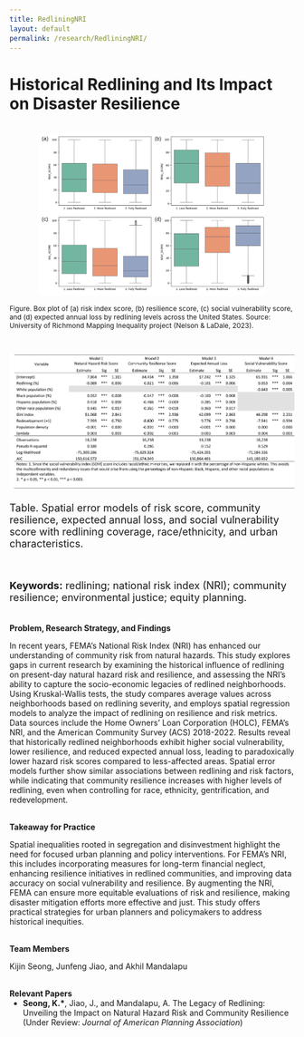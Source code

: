 ```yaml
---
title: RedliningNRI
layout: default
permalink: /research/RedliningNRI/
---
```


# Historical Redlining and Its Impact on Disaster Resilience

<br/>
<div style="text-align: center;">
    <img src="../../files/Images/ProjectsPic/Redlining.jpg" alt="Redlining" style="width: 400px;">
</div>
    <p style= "font-size: 12px";>Figure. Box plot of (a) risk index score, (b) resilience score, (c) social vulnerability score, and (d) expected annual loss by redlining levels across the United States. Source: University of Richmond Mapping Inequality project (Nelson & LaDale, 2023).</p>
    <br/>

![Redlining_Table2](../../files/Images/ProjectsPic/Redlining_Table2.jpg)
<p style= "font-size: 18px";>Table. Spatial error models of risk score, community resilience, expected annual loss, and social vulnerability score with redlining coverage, race/ethnicity, and urban characteristics.</p>

<br/>
<p style= "font-size: 18px";><b>Keywords:</b> redlining; national risk index (NRI); community resilience; environmental justice; equity planning.</p>

<br/>
<strong><w>Problem, Research Strategy, and Findings</w></strong><br />
<P>
In recent years, FEMA’s National Risk Index (NRI) has enhanced our understanding of community risk from natural hazards. This study explores gaps in current research by examining the historical influence of redlining on present-day natural hazard risk and resilience, and assessing the NRI’s ability to capture the socio-economic legacies of redlined neighborhoods. Using Kruskal-Wallis tests, the study compares average values across neighborhoods based on redlining severity, and employs spatial regression models to analyze the impact of redlining on resilience and risk metrics. Data sources include the Home Owners’ Loan Corporation (HOLC), FEMA’s NRI, and the American Community Survey (ACS) 2018-2022. Results reveal that historically redlined neighborhoods exhibit higher social vulnerability, lower resilience, and reduced expected annual loss, leading to paradoxically lower hazard risk scores compared to less-affected areas. Spatial error models further show similar associations between redlining and risk factors, while indicating that community resilience increases with higher levels of redlining, even when controlling for race, ethnicity, gentrification, and redevelopment.
</p>

<br/>
<strong><w>Takeaway for Practice</w></strong><br />
<p>Spatial inequalities rooted in segregation and disinvestment highlight the need for focused urban planning and policy interventions. For FEMA’s NRI, this includes incorporating measures for long-term financial neglect, enhancing resilience initiatives in redlined communities, and improving data accuracy on social vulnerability and resilience. By augmenting the NRI, FEMA can ensure more equitable evaluations of risk and resilience, making disaster mitigation efforts more effective and just. This study offers practical strategies for urban planners and policymakers to address historical inequities.
</P>

<br/>
<strong><w>Team Members</w></strong><br />
<p>Kijin Seong, Junfeng Jiao, and Akhil Mandalapu
</P>

<br/>
<strong><w>Relevant Papers</w></strong><br />
<div class="text-colored">
    <ul style="margin-top: 0;">
        <li><b>Seong, K.*</b>, Jiao, J., and Mandalapu, A. The Legacy of Redlining: Unveiling the Impact on Natural Hazard Risk and Community Resilience (Under Review: <i>Journal of American Planning Association</i>)</li> 


